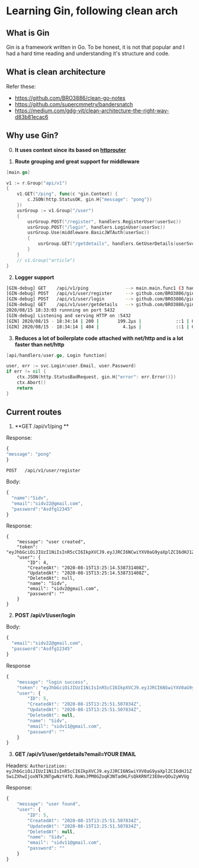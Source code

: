 # Learning Gin, following clean arch

## What is Gin

Gin is a framework written in Go. To be honest, it is not that popular and I had a hard time reading and understanding it's structure and code.

## What is clean architecture

Refer these:

* https://github.com/BRO3886/clean-go-notes
* https://github.com/supercmmetry/bandersnatch
* https://medium.com/gdg-vit/clean-architecture-the-right-way-d83b81ecac6


## Why use Gin?

0. **It uses context since its based on [httprouter](https://github.com/julienschmidt/httprouter)**

1. **Route grouping and great support for middleware**

```go
[main.go]

v1 := r.Group("api/v1")
{
	v1.GET("/ping", func(c *gin.Context) {
		c.JSON(http.StatusOK, gin.H{"message": "pong"})
	})
	usrGroup := v1.Group("/user")
	{
		usrGroup.POST("/register", handlers.RegisterUser(userSvc))
		usrGroup.POST("/login", handlers.LoginUser(userSvc))
		usrGroup.Use(middleware.BasicJWTAuth(userSvc))
		{
			usrGroup.GET("/getdetails", handlers.GetUserDetails(userSvc))
		}
	}
	// v1.Group("article")
}
```

2. **Logger support**

```bash
[GIN-debug] GET    /api/v1/ping              --> main.main.func1 (3 handlers)
[GIN-debug] POST   /api/v1/user/register     --> github.com/BRO3886/gin-learn/api/handlers.RegisterUser.func1 (3 handlers)
[GIN-debug] POST   /api/v1/user/login        --> github.com/BRO3886/gin-learn/api/handlers.LoginUser.func1 (3 handlers)
[GIN-debug] GET    /api/v1/user/getdetails   --> github.com/BRO3886/gin-learn/api/handlers.GetUserDetails.func1 (4 handlers)
2020/08/15 18:33:03 runnning on port 5432
[GIN-debug] Listening and serving HTTP on :5432
[GIN] 2020/08/15 - 18:34:14 | 200 |       199.2µs |             ::1 | GET      "/api/v1/ping"
[GIN] 2020/08/15 - 18:34:14 | 404 |         4.1µs |             ::1 | GET      "/favicon.ico"
```

3. **Reduces a lot of boilerplate code attached with net/http and is a lot faster than net/http**

```go
[api/handlers/user.go, Login function]

user, err := svc.Login(user.Email, user.Password)
if err != nil {
	ctx.JSON(http.StatusBadRequest, gin.H{"error": err.Error()})
	ctx.Abort()
	return
}
```

## Current routes


1. **GET    /api/v1/ping **


Response:
```js
{
"message": "pong"
}
```

```
POST   /api/v1/user/register
```

Body:
```js
{
  "name":"Sidv",
  "email":"sidv22@gmail.com",
  "password":"Asdfg12345"
}
```

Response:
```
{
    "message": "user created",
    "token": "eyJhbGciOiJIUzI1NiIsInR5cCI6IkpXVCJ9.eyJJRCI6NCwiYXV0aG9yaXplZCI6dHJ1ZSwiZXhwIjoxNTk3NTgwNzE0fQ.Rd4RD8TVZuMzljF78jDTK1Id2uqFzvewrffNmQ3aXU4",
    "user": {
        "ID": 4,
        "CreatedAt": "2020-08-15T13:25:14.538731408Z",
        "UpdatedAt": "2020-08-15T13:25:14.538731408Z",
        "DeletedAt": null,
        "name": "Sidv",
        "email": "sidv2@gmail.com",
        "password": ""
    }
}
```



2. **POST   /api/v1/user/login**


Body:
```js
{
  "email":"sidv22@gmail.com",
  "password":"Asdfg12345"
}
```

Response
```js
{
    "message": "login success",
    "token": "eyJhbGciOiJIUzI1NiIsInR5cCI6IkpXVCJ9.eyJJRCI6NSwiYXV0aG9yaXplZCI6dHJ1ZSwiZXhwIjoxNTk3NTgwNzY4fQ.RoWsJPM0GZoqK3NTadHLFsQkKRNf23E0evQOu2yWVUg",
    "user": {
        "ID": 5,
        "CreatedAt": "2020-08-15T13:25:51.507834Z",
        "UpdatedAt": "2020-08-15T13:25:51.507834Z",
        "DeletedAt": null,
        "name": "Sidv",
        "email": "sidv11@gmail.com",
        "password": ""
    }
}
```


3. **GET    /api/v1/user/getdetails?email=YOUR EMAIL**

Headers:
```Authorization: eyJhbGciOiJIUzI1NiIsInR5cCI6IkpXVCJ9.eyJJRCI6NSwiYXV0aG9yaXplZCI6dHJ1ZSwiZXhwIjoxNTk3NTgwNzY4fQ.RoWsJPM0GZoqK3NTadHLFsQkKRNf23E0evQOu2yWVUg```

Response:
```js
{
    "message": "user found",
    "user": {
        "ID": 5,
        "CreatedAt": "2020-08-15T13:25:51.507834Z",
        "UpdatedAt": "2020-08-15T13:25:51.507834Z",
        "DeletedAt": null,
        "name": "Sidv",
        "email": "sidv11@gmail.com",
        "password": ""
    }
}
```


